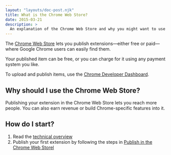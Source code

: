 ```yaml
---
layout: "layouts/doc-post.njk"
title: What is the Chrome Web Store?
date: 2015-03-21
description: >
  An explanation of the Chrome Web Store and why you might want to use it.
---
```


The [Chrome Web Store][1] lets you publish extensions&mdash;either free or paid&mdash;where Google Chrome
users can easily find them. 

Your published item can be free, or you can charge for it using any payment system you like.

To upload and publish items, use the [Chrome Developer Dashboard][3].

## Why should I use the Chrome Web Store?

Publishing your extension in the Chrome Web Store lets you reach more people. You can also earn revenue or
build Chrome-specific features into it.

## How do I start?

1.  Read the [technical overview][4]
2.  Publish your first extension by following the steps in [Publish in the Chrome Web Storel][5]

[1]: http://chrome.google.com/webstore
[3]: https://chrome.google.com/webstore/developer/dashboard
[4]: /docs/webstore/overview
[5]: /docs/webstore/publish
